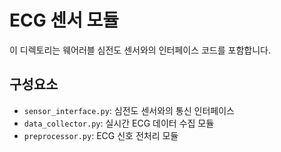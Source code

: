# ECG 센서 모듈

이 디렉토리는 웨어러블 심전도 센서와의 인터페이스 코드를 포함합니다.

## 구성요소

- `sensor_interface.py`: 심전도 센서와의 통신 인터페이스
- `data_collector.py`: 실시간 ECG 데이터 수집 모듈
- `preprocessor.py`: ECG 신호 전처리 모듈
